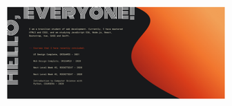 <img width="auto" src="https://raw.githubusercontent.com/vitoralvesp/vitoralvesp/5ff22a4b38f83ba32742eb8b23de4a9164e8755f/GitHub%20Readme%20Profile.jpg">

<!--
**vitoralvesp/vitoralvesp** is a ✨ _special_ ✨ repository because its `README.md` (this file) appears on your GitHub profile.

Here are some ideas to get you started:

- 🔭 I’m currently working on ...
- 🌱 I’m currently learning ...
- 👯 I’m looking to collaborate on ...
- 🤔 I’m looking for help with ...
- 💬 Ask me about ...
- 📫 How to reach me: ...
- 😄 Pronouns: ...
- ⚡ Fun fact: ...
-->
